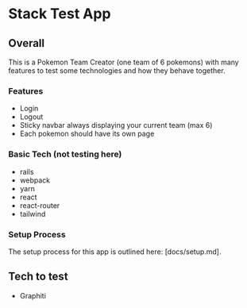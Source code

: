 # Stack Test App

## Overall

This is a Pokemon Team Creator (one team of 6 pokemons) with many features to test some
technologies and how they behave together.

### Features

- Login
- Logout
- Sticky navbar always displaying your current team (max 6)
- Each pokemon should have its own page

### Basic Tech (not testing here)

- rails
- webpack
- yarn
- react
- react-router
- tailwind

### Setup Process

The setup process for this app is outlined here: [docs/setup.md].

## Tech to test

- Graphiti
